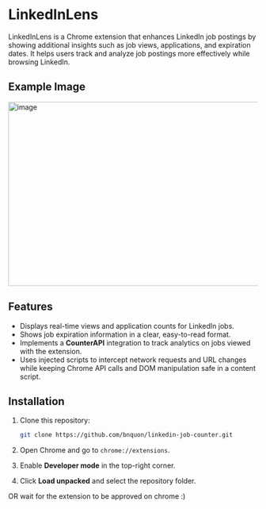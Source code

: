 # LinkedInLens

LinkedInLens is a Chrome extension that enhances LinkedIn job postings by showing additional insights such as job views, applications, and expiration dates. It helps users track and analyze job postings more effectively while browsing LinkedIn.

## Example Image
<img width="720" height="371" alt="image" src="https://github.com/user-attachments/assets/d5e837c0-caed-47da-b9e6-7dbd804d09a6" />

## Features

- Displays real-time views and application counts for LinkedIn jobs.
- Shows job expiration information in a clear, easy-to-read format.
- Implements a **CounterAPI** integration to track analytics on jobs viewed with the extension.
- Uses injected scripts to intercept network requests and URL changes while keeping Chrome API calls and DOM manipulation safe in a content script.

## Installation

1. Clone this repository:

   ```bash
   git clone https://github.com/bnquon/linkedin-job-counter.git

3. Open Chrome and go to `chrome://extensions`.
4. Enable **Developer mode** in the top-right corner.
5. Click **Load unpacked** and select the repository folder.

OR wait for the extension to be approved on chrome :)
